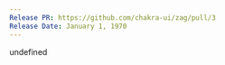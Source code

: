 ```yaml
---
Release PR: https://github.com/chakra-ui/zag/pull/3
Release Date: January 1, 1970
---
```



undefined